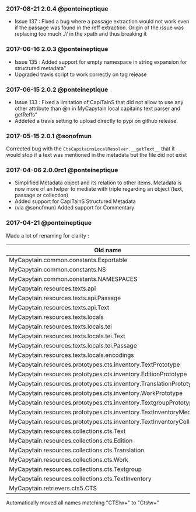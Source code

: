 ### 2017-08-21 2.0.4 @ponteineptique

- Issue 137 : Fixed a bug where a passage extraction would not work even if the passage was found in the reff extraction. Origin of the issue was replacing too much .// in the xpath and thus breaking it

### 2017-06-16 2.0.3 @ponteineptique

- Issue 135 : Added support for empty namespace in string expansion for structured metadata"
- Upgraded travis script to work correctly on tag release

### 2017-06-15 2.0.2 @ponteineptique

- Issue 133 : Fixed a limitation of CapiTainS that did not allow to use any other attribute than @n in MyCapytain local capitains text parser and getReffs"
- Addeted a travis setting to upload directly to pypi on github release.

### 2017-05-15 2.0.1 @sonofmun

Corrected bug with the `CtsCapitainsLocalResolver.__getText__` that it would stop if a text was mentioned in the metadata but the file did not exist

### 2017-04-06 2.0.0rc1 @ponteineptique

- Simplified Metadata object and its relation to other items. Metadata is now more of an helper to mediate with triple regarding an object (text, passage or collection)
- Added support for CapiTainS Structured Metadata
- (via @sonofmun) Added support for Commentary

### 2017-04-21 @ponteineptique

Made a lot of renaming for clarity :

| Old name | New name |
|--------------|---------------|
| MyCapytain.common.constants.Exportable | MyCapytain.common.base.Exportable | 
| MyCapytain.common.constants.NS | MyCapytain.common.constants.XPATH_NAMESPACES |
| MyCapytain.common.constants.NAMESPACES | MyCapytain.common.constants.RDF_NAMESPACES |
| MyCapytain.resources.texts.api | MyCapytain.resources.texts.remote |
| MyCapytain.resources.texts.api.Passage | MyCapytain.resources.texts.remote.cts.CtsPassage |
| MyCapytain.resources.texts.api.Text | MyCapytain.resources.texts.remote.cts.CtsText |
| MyCapytain.resources.texts.locals | MyCapytain.resources.texts.local |
| MyCapytain.resources.texts.locals.tei | MyCapytain.resources.texts.local.capitains.cts |
| MyCapytain.resources.texts.locals.tei.Text | MyCapytain.resources.texts.local.capitains.cts.CapitainsCtsText |
| MyCapytain.resources.texts.locals.tei.Passage | MyCapytain.resources.texts.local.capitains.cts.CapitainsCtsPassage |
| MyCapytain.resources.texts.locals.encodings | MyCapytain.resources.texts.base.tei |
| MyCapytain.resources.prototypes.cts.inventory.TextPrototype | MyCapytain.resources.prototypes.cts.inventory.CtsTextMetadata |
| MyCapytain.resources.prototypes.cts.inventory.EditionPrototype | MyCapytain.resources.prototypes.cts.inventory.CtsEditionMetadata |
| MyCapytain.resources.prototypes.cts.inventory.TranslationPrototype | MyCapytain.resources.prototypes.cts.inventory.CtsTranslationMetadata |
| MyCapytain.resources.prototypes.cts.inventory.WorkPrototype | MyCapytain.resources.prototypes.cts.inventory.CtsWorkMetadata |
| MyCapytain.resources.prototypes.cts.inventory.TextgroupPrototype | MyCapytain.resources.prototypes.cts.inventory.CtsTextgroupMetadata |
| MyCapytain.resources.prototypes.cts.inventory.TextInventoryMedata | MyCapytain.resources.prototypes.cts.inventory.CtsTextInventoryMetadata |
| MyCapytain.resources.prototypes.cts.inventory.TextInventoryCollection | MyCapytain.resources.prototypes.cts.inventory.CtsTextInventoryCollection |
| MyCapytain.resources.collections.cts.Text | MyCapytain.resources.collections.cts.inventory.XmlCtsTextMetadata |
| MyCapytain.resources.collections.cts.Edition | MyCapytain.resources.collections.cts.inventory.XmlCtsEditionMetadata |
| MyCapytain.resources.collections.cts.Translation | MyCapytain.resources.collections.cts.inventory.XmlCtsTranslationMetadata |
| MyCapytain.resources.collections.cts.Work | MyCapytain.resources.collections.cts.inventory.XmlCtsWorkMetadata |
| MyCapytain.resources.collections.cts.Textgroup | MyCapytain.resources.collections.cts.inventory.XmlCtsTextgroupMetadata |
| MyCapytain.resources.collections.cts.TextInventory | MyCapytain.resources.collections.cts.inventory.XmlCtsTextInventoryMetadata |
| MyCapytain.retrievers.cts5.CTS | MyCapytain.retrievers.cts5.HttpCtsRetriever |

Automatically moved all names matching "CTS\w+" to "Cts\w+"
